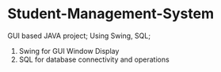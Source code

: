 # Student-Management-System
GUI based JAVA project;
Using Swing, SQL;
  1. Swing for GUI Window Display
  2. SQL for database connectivity and operations
